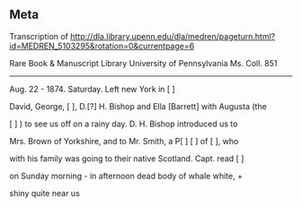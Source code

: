 ## Meta
Transcription of http://dla.library.upenn.edu/dla/medren/pageturn.html?id=MEDREN_5103295&rotation=0&currentpage=6 

Rare Book & Manuscript Library University of Pennsylvania Ms. Coll. 851

------

Aug. 22 - 1874. Saturday. Left new York in [ ]

David, George, [ ], D.[?] H. Bishop and Ella [Barrett] with Augusta (the

[ ] ) to see us off on a rainy day. D. H. Bishop introduced us to

Mrs. Brown of Yorkshire, and to Mr. Smith, a P[ ] [ ] of [ ], who

with his family was going to their native Scotland. Capt. read [ ]

on Sunday morning - in afternoon dead body of whale white, +

shiny quite near us

